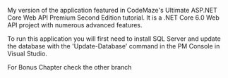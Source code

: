 My version of the application featured in CodeMaze's Ultimate ASP.NET Core Web API Premium Second Edition tutorial. It is a .NET Core 6.0 Web API project with numerous advanced features.

To run this application you will first need to install SQL Server and update the database with the 'Update-Database' command in the PM Console in Visual Studio.

For Bonus Chapter check the other branch
